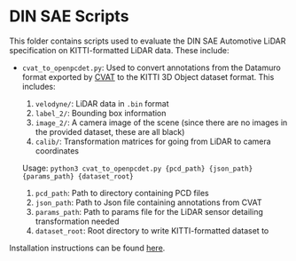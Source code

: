 # DIN SAE Scripts

This folder contains scripts used to evaluate the DIN SAE Automotive LiDAR specification on KITTI-formatted LiDAR data.
These include:
- `cvat_to_openpcdet.py`: Used to convert annotations from the Datamuro format exported by [CVAT](https://www.cvat.ai/post/3d-point-cloud-annotation) to the KITTI 3D Object dataset format. This includes:
  1. `velodyne/`: LiDAR data in `.bin` format
  2. `label_2/`: Bounding box information
  3. `image_2/`: A camera image of the scene (since there are no images in the provided dataset, these are all black)
  4. `calib/`: Transformation matrices for going from LiDAR to camera coordinates

  Usage: `python3 cvat_to_openpcdet.py {pcd_path} {json_path} {params_path} {dataset_root}`
    1. `pcd_path`: Path to directory containing PCD files
    2. `json_path`: Path to Json file containing annotations from CVAT
    3. `params_path`: Path to params file for the LiDAR sensor detailing transformation needed
    4. `dataset_root`: Root directory to write KITTI-formatted dataset to

Installation instructions can be found [here](../docs/HASS_SUPPORT.md).